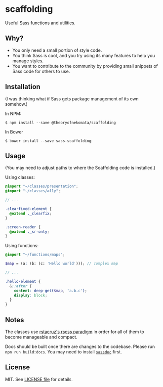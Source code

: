 # scaffolding

Useful Sass functions and utilities.

## Why?

- You only need a small portion of style code.
- You think Sass is cool, and you try using its many features to help you manage styles.
- You want to contribute to the community by providing small snippets of Sass code for others to use.

## Installation

(I was thinking what if Sass gets package management of its own somehow.)

In NPM:

    $ npm install --save @theoryofnekomata/scaffolding

In Bower

    $ bower install --save sass-scaffolding

## Usage

(You may need to adjust paths to where the Scaffolding code is installed.)

Using classes:

```scss
@import "~/classes/presentation";
@import "~/classes/a11y";

// ...

.clearfixed-element {
  @extend ._clearfix;
}

.screen-reader {
  @extend ._sr-only;
}
```

Using functions:

```scss
@import "~/functions/maps";

$map = (a: (b: (c: 'Hello world'))); // complex map

// ...

.hello-element {
  &::after {
    content: deep-get($map, 'a.b.c');
    display: block;
  }
}
```

## Notes

The classes use [rstacruz's rscss paradigm](https://github.com/rstacruz/rscss) in order for all of them to become manageable
and compact.

Docs should be built once there are changes to the codebase. Please run `npm run build:docs`. You may need to install
[`sassdoc`](http://sassdoc.com) first.

## License

MIT. See [LICENSE file](https://github.com/Temoto-kun/scaffolding/blob/master/LICENSE) for details.
